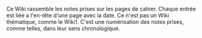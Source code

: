 Ce Wiki rassemble les notes prises sur les pages de cahier. Chaque entrée est liée a l'en-tête d'une page avec la date. Ce n'est pas un Wiki thématique, comme le Wiki1. C'est une numérisation des notes prises, comme telles, dans leur sens chronologique.
